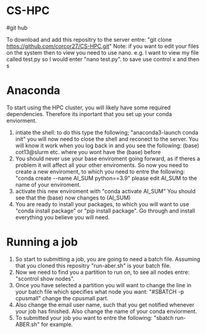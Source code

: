 # CS-HPC

#git hub

To download and add this repositry to the server entre: "git clone https://github.com/corcor27/CS-HPC.git"
Note: if you want to edit your files on the system then to view you need to use nano. e.g. I want to view my file called test.py so I would enter "nano test.py". to save use control x and then s

# Anaconda
To start using the HPC cluster, you will likely have some required dependencies. Therefore its inportant that you set up your conda enviorment. 

1) intiate the shell: to do this type the following; "anaconda3-launch conda init" you will now need to close the shell and reconect to the server. You will know it work when you log back in and you see the following: (base) cot13@slurm etc. where you wont have the (base) before
2) You should never use your base enviroment going forward, as if theres a problem it will affect all your other enviroments. So now you need to create a new enviroment, to which you need to entre the following: "conda create --name AI_SUM python==3.9" please edit AI_SUM to the name of your enviroment.
3) activate this new enviroment with "conda activate AI_SUM" You should see that the (base) now changes to (AI_SUM)
4) You are ready to install your packages, to which you will want to use "conda install package" or "pip install package". Go through and install everything you believe you will need.

# Running a job

1) So start to submitting a job, you are going to need a batch file. Assuming that you cloned this repositry "run-aber.sh" is your batch file.
2) Now we need to find you a partition to run on, to see all nodes entre: "scontrol show nodes".
3) Once you have selected a partition you will want to change the line in your batch file which specifies what node you want: "#SBATCH -p cpusmall" change the cpusmall part.
4) Also change the email user name, such that you get notified whenever your job has finished. Also change the name of your conda enviorment. 
5) To submitted your job you want to entre the following: "sbatch run-ABER.sh" for example.

